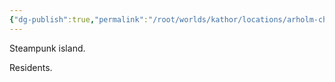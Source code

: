 ```yaml
---
{"dg-publish":true,"permalink":"/root/worlds/kathor/locations/arholm-chain/","tags":["Kathor"]}
---
```



Steampunk island.

Residents.